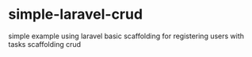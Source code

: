 # simple-laravel-crud
simple example using laravel basic scaffolding for registering users with tasks scaffolding crud
